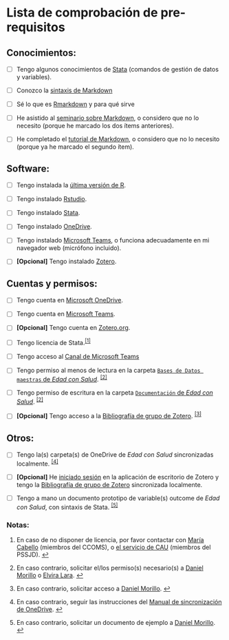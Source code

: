 # Lista de comprobación de pre-requisitos


## Conocimientos:

- [ ] Tengo algunos conocimientos de [Stata](https://www.stata.com/support/)
  (comandos de gestión de datos y variables).

- [ ] Conozco la
  [sintaxis de Markdown](https://daringfireball.net/projects/markdown/)

- [ ] Sé lo que es [Rmarkdown](https://rmarkdown.rstudio.com/) y para qué sirve

- [ ] He asistido al
  [seminario sobre Markdown](https://github.com/DaniMori/seminario_markdown),
  o considero que no lo necesito (porque he marcado los dos ítems anteriores).
  
- [ ] He completado el
  [tutorial de Markdown](https://www.markdowntutorial.com/),
  o considero que no lo necesito (porque ya he marcado el segundo ítem).
  

## Software:

- [ ] Tengo instalada la
  [última versión de R](https://cran.r-project.org/bin/windows/base/).
  
- [ ] Tengo instalado
  [Rstudio](https://www.rstudio.com/products/rstudio/download/#download).
  
- [ ] Tengo instalado [Stata](https://www.stata.com/).

- [ ] Tengo instalado
  [OneDrive](https://www.microsoft.com/es-ww/microsoft-365/onedrive/download).
  
- [ ] Tengo instalado
  [Microsoft Teams](https://teams.microsoft.com/),
  o funciona adecuadamente en mi navegador web (micrófono incluido).
  
- [ ] **[Opcional]** Tengo instalado [Zotero](https://www.zotero.org/download/).


## Cuentas y permisos:
  
- [ ] Tengo cuenta en [Microsoft OneDrive](https://onedrive.live.com).

- [ ] Tengo cuenta en [Microsoft Teams](https://teams.microsoft.com/).

- [ ] **[Opcional]** Tengo cuenta en
  [Zotero.org](https://www.zotero.org/user/register).

- [ ] Tengo licencia de Stata.<span id="a1"><sup>[[1]](#f1)</sup></span>

- [ ] Tengo acceso al [Canal de Microsoft Teams](<!-- TODO: Completar grupo y canal y enlazar -->)

- [ ] Tengo permiso al menos de lectura en la carpeta
  [`Bases de Datos maestras` de _Edad con Salud_][dbb_folder].
  <span id="a2"><sup>[[2]](#f2)</sup></span>

- [ ] Tengo permiso de escritura en la carpeta
  [`Documentación` de _Edad con Salud_][doc_folder].
  <sup>[[2]](#f2)</sup>

- [ ] **[Opcional]** Tengo acceso a la
  [Bibliografía de grupo de Zotero][zotero_bib].
  <span id="a3"><sup>[[3]](#f3)</sup></span>


[dbb_folder]: https://dauam-my.sharepoint.com/:f:/r/personal/marta_miret_uam_es/Documents/Edad%20con%20Salud/Bases%20de%20datos%20maestras%20Edad%20con%20Salud
  
[doc_folder]: https://dauam-my.sharepoint.com/:f:/r/personal/marta_miret_uam_es/Documents/Edad%20con%20Salud/Documentacion%20Edad%20con%20Salud

[zotero_bib]: https://www.zotero.org/groups/4213316/edad_con_salud/


## Otros:

- [ ] Tengo la(s) carpeta(s) de OneDrive de _Edad con Salud_
  sincronizadas localmente.
  <span id="a4"><span id="a1"><sup>[[4]](#f4)</sup></span></span>
  
- [ ] **[Opcional]** He
  [iniciado sesión](https://www.zotero.org/support/preferences/sync)
  en la aplicación de escritorio de Zotero
  y tengo la [Bibliografía de grupo de Zotero][zotero_bib]
  sincronizada localmente.

- [ ] Tengo a mano un documento prototipo de variable(s) outcome de
  _Edad con Salud_, con sintaxis de Stata.
  <span id="a5"><sup>[[5]](#f5)</sup></span>

[sync]: (https://dauam-my.sharepoint.com/:b:/r/personal/marta_miret_uam_es/Documents/Edad%20con%20Salud/Documentacion%20Edad%20con%20Salud/Documentaci%C3%B3n%20transversal/Migracio%CC%81n%20a%20OneDrive/Manual_sincronizacio%CC%81n_OneDrive.pdf)


### Notas:

1. <span id="f1">En caso de no disponer de licencia, por favor contactar con
[María Cabello](mailto:maria.cabello@uam.es) (miembros del CCOMS), o
[el servicio de CAU](mailto:parcsanitari.cau@sjd.es) (miembros del PSSJD).
[↩](#a1)</span>

2. <span id="f2">En caso contrario, solicitar el/los permiso(s) necesario(s) a
[Daniel Morillo](mailto:daniel.morillo@cibersam.es) o
[Elvira Lara](mailto:elvira.lara@uam.es).
[↩](#a2)</span>

3. <span id="f3">En caso contrario, solicitar acceso a
[Daniel Morillo](mailto:daniel.morillo@cibersam.es).
[↩](#a3)</span>

4. <span id="f4">En caso contrario, seguir las instrucciones del
[Manual de sincronización de OneDrive][sync].
[↩](#a4)</span>

5. <span id="f5">En caso contrario, solicitar un documento de ejemplo a
[Daniel Morillo](mailto:daniel.morillo@cibersam.es).
[↩](#a5)</span>
